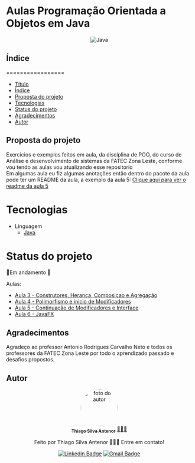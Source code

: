 # Aulas Programação Orientada a Objetos em Java

<div align="center">
  
![Java](https://img.shields.io/badge/java-%23ED8B00.svg?style=for-the-badge&logo=openjdk&logoColor=white)

</div>

## Índice
=================
<!--ts-->
* [Título](#tarefas--programacao-orientada-a-objetos-em-java)
* [Índice](#índice)
* [Proposta do projeto](#proposta-do-projeto)
* [Tecnologias](#tecnologias)
* [Status do projeto](#status-do-projeto)
* [Agradecimentos](#agradecimentos)
* [Autor](#autor)
<!--te-->


## Proposta do projeto
Exercicios e exemplos feitos em aula, da disciplina de POO, do curso de Análise e desenvolvimento de sistemas da FATEC Zona Leste, conforme vou tendo as aulas vou atualizando esse repositorio<br>
Em algumas aula eu fiz algumas anotações então dentro do pacote da aula pode ter um README da aula, a exemplo da aula 5: [Clique aqui para ver o readme da aula 5](https://github.com/thiagosilvaantenor/POO_JAVA_AULAS/blob/main/src/edu/curso/aula_10/README_AULA_10.md)

# Tecnologias
- Linguagem
  - [Java](https://www.oracle.com/br/java/) 

# Status do projeto
🚧Em andamento 🚧

Aulas:
- [Aula 3 - Construtores, Herança, Composiçao e Agregação](https://github.com/thiagosilvaantenor/POO_JAVA_AULAS/blob/main/src/edu/curso/aula_02/)
- [Aula 4 - Polimorfismo e inicio de Modificadores](https://github.com/thiagosilvaantenor/POO_JAVA_AULAS/blob/main/src/edu/curso/aula_03/)
- [Aula 5 - Continuação de Modificadores e Interface](https://github.com/thiagosilvaantenor/POO_JAVA_AULAS/blob/main/src/edu/curso/aula_10/)
- [Aula 6 - JavaFX](https://github.com/thiagosilvaantenor/POO_JAVA_AULAS/tree/main/src/edu/curso/aula_06)

## Agradecimentos
Agradeço ao professor Antonio Rodrigues Carvalho Neto e todos os professores da FATEC Zona Leste por todo o aprendizado passado e desafios propostos.

## Autor

<div align="center">
<a href="https://www.linkedin.com/in/thiago-antenor/">
<img style="border-radius: 50%;" src="https://avatars.githubusercontent.com/u/99970279?v=4" width="100px;" alt="foto do autor"/>
 <br />
 <sub><b>Thiago Silva Antenor</b></sub></a> <a href="https://www.linkedin.com/in/thiago-antenor/" title="Linkedin"> 🧑🏾‍💻</a>


Feito por Thiago Silva Antenor 👨🏾‍💻 Entre em contato!

[![Linkedin Badge](https://img.shields.io/badge/-Thiago-blue?style=flat-square&logo=Linkedin&logoColor=white&link=https://www.linkedin.com/in/thiago-antenor/)](https://www.linkedin.com/in/thiago-antenor/) 
[![Gmail Badge](https://img.shields.io/badge/-thiagoantenor31@gmail.com-c14438?style=flat-square&logo=Gmail&logoColor=white&link=mailto:thiagoantenor31.com)](mailto:thiagoantenor31.com)
</div>
